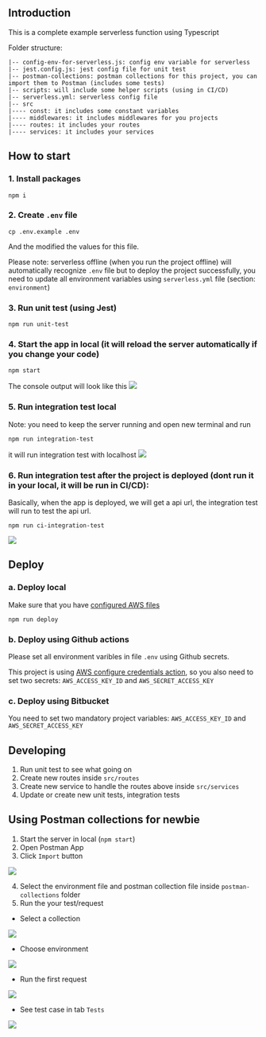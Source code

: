 ## Introduction

This is a complete example serverless function using Typescript

Folder structure:
```
|-- config-env-for-serverless.js: config env variable for serverless
|-- jest.config.js: jest config file for unit test
|-- postman-collections: postman collections for this project, you can import them to Postman (includes some tests)
|-- scripts: will include some helper scripts (using in CI/CD)
|-- serverless.yml: serverless config file
|-- src
|---- const: it includes some constant variables
|---- middlewares: it includes middlewares for you projects
|---- routes: it includes your routes
|---- services: it includes your services
```

## How to start

### 1. Install packages
```
npm i
```

### 2. Create `.env` file
```
cp .env.example .env
```
And the modified the values for this file.

Please note: serverless offline (when you run the project offline) will automatically recognize `.env` file
but to deploy the project successfully, you need to update all environment variables using `serverless.yml` file (section: `environment`)
### 3. Run unit test (using Jest)
```
npm run unit-test
```

### 4. Start the app in local (it will reload the server automatically if you change your code)
```
npm start
```
The console output will look like this
![](https://i.imgur.com/Pt9uVmr.png)

### 5. Run integration test local

Note: you need to keep the server running and open new terminal and run
```
npm run integration-test
```
it will run integration test with localhost
![](https://i.imgur.com/3N6Vprk.png)


### 6. Run integration test after the project is deployed (dont run it in your local, it will be run in CI/CD):
Basically, when the app is deployed, we will get a api url, the integration test will run to test the api url.
```
npm run ci-integration-test
```
![](https://i.imgur.com/B9O6TGh.png)

## Deploy
### a. Deploy local
Make sure that you have [configured AWS files](https://docs.aws.amazon.com/cli/latest/userguide/cli-configure-files.html)
```
npm run deploy
```
### b. Deploy using Github actions

Please set all environment varibles in file `.env` using Github secrets.

This project is using [AWS configure credentials action](https://github.com/aws-actions/configure-aws-credentials), so you also need to set two secrets: `AWS_ACCESS_KEY_ID` and `AWS_SECRET_ACCESS_KEY`

### c. Deploy using Bitbucket

You need to set two mandatory project variables: `AWS_ACCESS_KEY_ID` and `AWS_SECRET_ACCESS_KEY`

## Developing
1. Run unit test to see what going on
2. Create new routes inside `src/routes`
3. Create new service to handle the routes above inside `src/services`
4. Update or create new unit tests, integration tests

## Using Postman collections for newbie
1. Start the server in local (`npm start`)
2. Open Postman App
3. Click `Import` button

![](https://i.imgur.com/IoGzSeg.png)

4. Select the environment file and postman collection file inside `postman-collections` folder
5. Run the your test/request
- Select a collection

![](https://i.imgur.com/WA06rdN.png)

- Choose environment

![](https://i.imgur.com/ANNRwlh.png)

- Run the first request

![](https://i.imgur.com/QUn7z6n.png)

- See test case in tab `Tests`

![](https://i.imgur.com/Iue3AuR.png)

